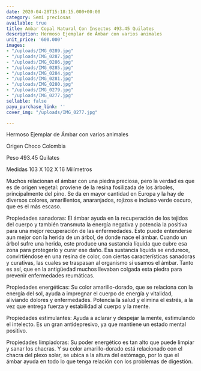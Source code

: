 ```yaml
---
date: 2020-04-28T15:18:15.000+00:00
category: Semi preciosas
available: true
title: Ambar Copal Natural Con Insectos 493.45 Quilates
description: Hermoso Ejemplar de Ámbar con varios animales
unit_price: '600.000'
images:
- "/uploads/IMG_0289.jpg"
- "/uploads/IMG_0287.jpg"
- "/uploads/IMG_0286.jpg"
- "/uploads/IMG_0285.jpg"
- "/uploads/IMG_0284.jpg"
- "/uploads/IMG_0281.jpg"
- "/uploads/IMG_0280.jpg"
- "/uploads/IMG_0279.jpg"
- "/uploads/IMG_0277.jpg"
sellable: false
payu_purchase_link: ''
cover_img: "/uploads/IMG_0277.jpg"

---
```

Hermoso Ejemplar de Ámbar con varios animales 

Origen Choco Colombia 

Peso 493.45 Quilates 

Medidas 103 X 102 X 16 Milímetros 

Muchos relacionan el ámbar con una piedra preciosa, pero la verdad es que es de origen vegetal: proviene de la resina fosilizada de los árboles, principalmente del pino. Se da en mayor cantidad en Europa y la hay de diversos colores, amarillentos, anaranjados, rojizos e incluso verde oscuro, que es el más escaso.

Propiedades sanadoras: El ámbar ayuda en la recuperación de los tejidos del cuerpo y también transmuta la energía negativa y potencia la positiva para una mejor recuperación de las enfermedades. Esto puede entenderse aun mejor con la herida de un árbol, de donde nace el ámbar. Cuando un árbol sufre una herida, este produce una sustancia líquida que cubre esa zona para protegerlo y curar ese daño. Esa sustancia líquida se endurece, convirtiéndose en una resina de color, con ciertas características sanadoras y curativas, las cuales se traspasan al organismo si usamos el ámbar. Tanto es así, que en la antigüedad muchos llevaban colgada esta piedra para prevenir enfermedades reumáticas.

Propiedades energéticas: Su color amarillo-dorado, que se relaciona con la energía del sol, ayuda a impregnar el cuerpo de energía y vitalidad, aliviando dolores y enfermedades. Potencia la salud y elimina el estrés, a la vez que entrega fuerza y estabilidad al cuerpo y la mente.

Propiedades estimulantes: Ayuda a aclarar y despejar la mente, estimulando el intelecto. Es un gran antidepresivo, ya que mantiene un estado mental positivo.

Propiedades limpiadoras: Su poder energético es tan alto que puede limpiar y sanar los chacras. Y su color amarillo-dorado está relacionado con el chacra del plexo solar, se ubica a la altura del estómago, por lo que el ámbar ayuda en todo lo que tenga relación con los problemas de digestión.